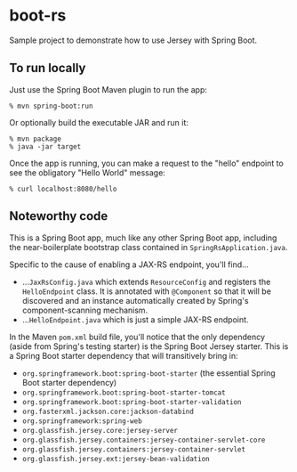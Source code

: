 boot-rs
=======
Sample project to demonstrate how to use Jersey with Spring Boot.

To run locally
--------------
Just use the Spring Boot Maven plugin to run the app:

```shell
% mvn spring-boot:run
```

Or optionally build the executable JAR and run it:

```shell
% mvn package
% java -jar target 
```

Once the app is running, you can make a request to the "hello" endpoint to see the obligatory "Hello World" message:

```shell
% curl localhost:8080/hello
```

Noteworthy code
---------------
This is a Spring Boot app, much like any other Spring Boot app, including the near-boilerplate bootstrap class contained in `SpringRsApplication.java`.

Specific to the cause of enabling a JAX-RS endpoint, you'll find...

 * ...`JaxRsConfig.java` which extends `ResourceConfig` and registers the `HelloEndpoint` class. It is annotated with `@Component` so 
 that it will be discovered and an instance automatically created by Spring's component-scanning mechanism. 
 * ...`HelloEndpoint.java` which is just a simple JAX-RS endpoint.

In the Maven `pom.xml` build file, you'll notice that the only dependency (aside from Spring's testing starter) is the Spring Boot Jersey starter. This is a Spring Boot starter dependency that will transitively bring in:

 * `org.springframework.boot:spring-boot-starter` (the essential Spring Boot starter dependency)
 * `org.springframework.boot:spring-boot-starter-tomcat`
 * `org.springframework.boot:spring-boot-starter-validation`
 * `org.fasterxml.jackson.core:jackson-databind`
 * `org.springframework:spring-web`
 * `org.glassfish.jersey.core:jersey-server`
 * `org.glassfish.jersey.containers:jersey-container-servlet-core`
 * `org.glassfish.jersey.containers:jersey-container-servlet`
 * `org.glassfish.jersey.ext:jersey-bean-validation`


